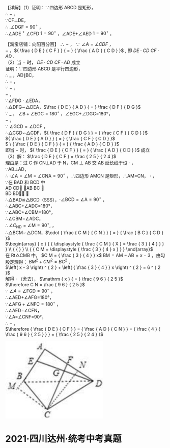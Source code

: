 【详解】（1）证明：∵四边形 ABCD 是矩形，  
∴ $-$ ，  
∵CF⊥DE，  
∴ $. \angle \mathrm { D G F } { = } 9 0 ^ { \circ }$ ，  
∴∠ADE $^ +$ ∠CFD $\scriptstyle 1 = 9 0 ^ { \circ }$ ，∠ADE+∠AED $\scriptstyle 1 = 9 0 ^ { \circ }$ ，

【淘宝店铺：向阳百分百】 ∴ $-$ ，
∵ $\angle A = \angle C D F$ ，  
$-$ ，${ \frac { D E } { C F } } { = } { \frac { A D } { C D } }$ , 即 $D E { \cdot } C D ~ C F { \cdot } A D$ .  
（2）当 $-$ 时， $D E { \cdot } C D ~ C F { \cdot } A D$ 成立  
证明：∵四边形 ABCD 是平行四边形，  
∴ $\_$ ，AD∥BC，  
∴ $-$ ，  
∵ $-$ ，  
$-$ ，  
∵∠FDG $\cdot$ ∠EDA，  
∴△DFG∽△DEA，$\frac { D E } { A D } { = } \frac { D F } { D G }$   
∵ $\_$ ， $\angle \mathrm { B } + \angle \mathrm { E G C } { = } 1 8 0 ^ { \circ }$ ，∠EGC+∠DGC=180°，  
$-$ ，  
∵ $\angle \mathrm { G C D = \angle D C F }$ ，  
∴△CGD∽△CDF，${ \frac { D F } { D G } } = { \frac { C F } { C D } }$   
${ \frac { D E } { A D } } { = } { \frac { C F } { C D } }$   
$ \ { \frac { D E } { C F } } { = } { \frac { A D } { C D } }$   
即当 $-$ 时， ${ \frac { D E } { C F } } { = } { \frac { A D } { C D } }$ 成立  
（3）解： $\frac { D E } { C F } = \frac { 2 5 } { 2 4 }$   
理由是：过 C 作 CN⊥AD 于 N，CM $\perp$ AB 交 AB 延长线于设 $\cdot$ ，  
∵AB⊥AD，  
∴ $\scriptstyle \cdot \angle \mathrm { A } = \angle \mathrm { M } = \angle \mathrm { C N A } = 9 0 ^ { \circ }$ ，∴四边形 AMCN 是矩形，∴AM=CN， $\cdot$ ，  
∵在 BAD 和 BCD 中  
AD CD AB BC   
BD BD   
∴△BAD≌△BCD（SSS），$\cdot \angle \mathrm { B C D } { = } \angle \mathrm { A } { = } 9 0 ^ { \circ }$ ，  
∴∠ABC+∠ADC=180°，  
∵∠ABC+∠CBM=180°，  
∴∠CBM=∠ADC，  
$\therefore \angle C _ { \mathrm { { N D } } } = \angle \mathrm { M } = 9 0 ^ { \circ } ,$ ，  
∴△BCM∽△DCN，$\cdot { \frac { C M } { C N } } { = } { \frac { B C } { C D } }$   
$\begin{array} { c } { { \displaystyle { \frac { C M } { X } = \frac { 3 } { 4 } } } } \\ { { } } \\ { { C M = \displaystyle { \frac { 3 } { 4 } x } } } \end{array}$   
在 Rt△CMB 中， $C M = { \frac { 3 } { 4 } } x$ $\mathrm { B M } { = } \mathrm { A M } - \mathrm { A B } { = } \mathrm { x } - 3$ ，由勾股定理得： $B M ^ { 2 } + C M ^ { 2 } = B C ^ { 2 }$ ，  
$\left( x - 3 \right) ^ { 2 } + \left( { \frac { 3 } { 4 } } x \right) ^ { 2 } = 6 ^ { 2 }$   
解得 $\cdot$ （舍去）， $\mathrm { x } { = } \frac { 9 6 } { 2 5 }$   
$\therefore C N = \frac { 9 6 } { 2 5 }$   
∵ $\angle A = \angle { \mathrm { F G D } } { = } 9 0 ^ { \circ }$ ，  
∴∠AED+∠AFG=180°，  
$\because \angle \mathrm { A F G } + \angle \mathrm { N F C } = 1 8 0 ^ { \circ }$ ，  
∴∠AED=∠CFN，  
∵∠A=∠CNF=90°，  
∴ $-$ ，  
$\therefore { \frac { D E } { C F } } = { \frac { A D } { C N } } = { \frac { 4 } { \frac { 9 6 } { 2 5 } } } = { \frac { 2 5 } { 2 4 } }$

![](<../../qs_image_DB/专题1-2_一文吃透相似三角形12个模型·共14类题型（解析版）/5b0cc60cfcdb5a49e68d0322ed80780b75ef2fdec66a549ebb29fc63e9467129.jpg>)

# 2021·四川达州·统考中考真题
